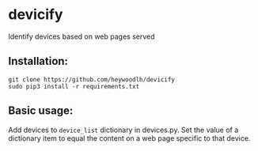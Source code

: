 # devicify
Identify devices based on web pages served


## Installation:

```
git clone https://github.com/heywoodlh/devicify
sudo pip3 install -r requirements.txt
```


## Basic usage:

Add devices to `device_list` dictionary in devices.py. Set the value of a dictionary item to equal the content on a web page specific to that device.
